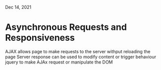 Dec 14, 2021

# Asynchronous Requests and Responsiveness

AJAX
allows page to make requests to the server withput reloading the page
Server response can be used to modify content or trigger behaviour
jquery to make AJAx request or manipulate the DOM